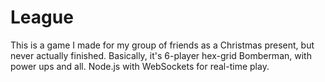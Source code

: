 League
======
This is a game I made for my group of friends as a Christmas present, but never actually finished. Basically, it's 6-player hex-grid Bomberman, with power ups and all. Node.js with WebSockets for real-time play.

